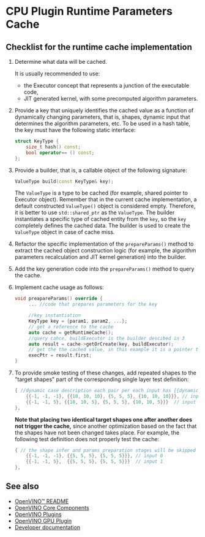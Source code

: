 # CPU Plugin Runtime Parameters Cache

## Checklist for the runtime cache implementation

1. Determine what data will be cached.

   It is usually recommended to use:
   * the Executor concept that represents a junction of the executable code,
   * JIT generated kernel, with some precomputed algorithm parameters.

2. Provide a key that uniquely identifies the cached value as a function of dynamically changing parameters, that is, shapes, dynamic input that determines the algorithm parameters, etc. To be used in a hash table, the key must have the following static interface:
   ```cpp
   struct KeyType {
       size_t hash() const;
       bool operator== () const;
   };
   ```

3. Provide a builder, that is, a callable object of the following signature:
   ```cpp
   ValueType build(const KeyType& key);
   ```
   The `ValueType` is a type to be cached (for example, shared pointer to Executor object). Remember that in the current cache implementation, a default constructed `ValueType()` object is considered empty. Therefore, it is better to use `std::shared_ptr` as the `ValueType`. The builder instantiates a specific type of cached entity from the `key`, so the `key` completely defines the cached data. The builder is used to create the `ValueType` object in case of cache miss.

4. Refactor the specific implementation of the `prepareParams()` method to extract the cached object construction logic (for example, the algorithm parameters recalculation and JIT kernel generation) into the builder.

5. Add the key generation code into the `prepareParams()` method to query the cache.

6. Implement cache usage as follows:
   ```cpp
   void preapareParams() override {
        ... //code that prepares parameters for the key

        //key instantiation
        KeyType key = {param1, param2, ...};
        // get a reference to the cache
        auto cache = getRuntimeCache();
        //query cahce, buildExecutor is the builder descibed in 3
        auto result = cache->getOrCreate(key, buildExecutor); 
        // get the the cached value, in this example it is a pointer to an executor
        execPtr = result.first; 
   }
   ```

7. To provide smoke testing of these changes, add repeated shapes to the "target shapes" part of the corresponding single layer test definition:
    ```cpp
    { //dynamic case description each pair per each input has {{dynamic shape}, {{static shape case1}, {static shape case2}, ...}
        {{-1, -1, -1}, {{10, 10, 10}, {5, 5, 5}, {10, 10, 10}}}, // input 0
        {{-1, -1, 5}, {{10, 10, 5}, {5, 5, 5}, {10, 10, 5}}}  // input 1
    },
    ```
   **Note that placing two identical target shapes one after another does not trigger the cache,** since another optimization based on the fact that the shapes have not been changed takes place. For example, the following test definition does not properly test the cache:
    ```cpp
    { // the shape infer and params preparation stages will be skipped for the second target shapes combination since the shapes are not changed
        {{-1, -1, -1}, {{5, 5, 5}, {5, 5, 5}}}, // input 0
        {{-1, -1, 5},  {{5, 5, 5}, {5, 5, 5}}}  // input 1
    },
    ```

## See also

 * [OpenVINO™ README](../../../../README.md)
 * [OpenVINO Core Components](../../../README.md)
 * [OpenVINO Plugins](../../README.md)
 * [OpenVINO GPU Plugin](../README.md)
 * [Developer documentation](../../../../docs/dev/index.md)